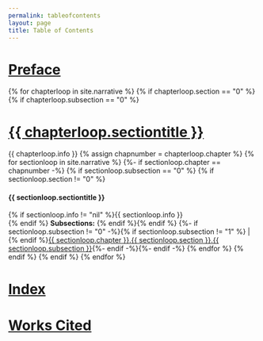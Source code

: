 ```yaml
---
permalink: tableofcontents
layout: page
title: Table of Contents
---
```

<h1><a href="{{ site.baseful }}/narrative/preface">Preface</a></h1>
{% for chapterloop in site.narrative %}
{% if chapterloop.section == "0" %}
{% if chapterloop.subsection == "0" %}
<h1><a href="{{ site.baseurl }}/narrative/{{ chapterloop.chapter }}_{{ chapterloop.section }}_{{ chapterloop.subsection }}">{{ chapterloop.sectiontitle }}</a></h1>
{{ chapterloop.info }}
{% assign chapnumber = chapterloop.chapter %}
{% for sectionloop in site.narrative %}
{%- if sectionloop.chapter == chapnumber -%}
{% if sectionloop.subsection == "0" %}
{% if sectionloop.section != "0" %}
<h4>{{ sectionloop.sectiontitle }}</h4>
{% if sectionloop.info != "nil" %}{{ sectionloop.info }}<br>{% endif %}
<b>Subsections:</b>
{% endif %}{% endif %}
{%- if sectionloop.subsection != "0" -%}{% if sectionloop.subsection != "1" %} | {% endif %}<a href="{{ site.baseurl }}/narrative/{{ sectionloop.chapter }}_{{ sectionloop.section }}_{{ sectionloop.subsection }}">{{ sectionloop.chapter }}.{{ sectionloop.section }}.{{ sectionloop.subsection }}</a>{%- endif -%}{%- endif -%}
{% endfor %}
{% endif %}
{% endif %}
{% endfor %}
<h1><a href="{{ site.baseurl }}/narrative/index">Index</a></h1>
<h1><a href="{{ site.baseurl }}/narrative/citations">Works Cited</a></h1>